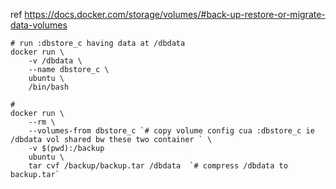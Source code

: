ref https://docs.docker.com/storage/volumes/#back-up-restore-or-migrate-data-volumes

```
# run :dbstore_c having data at /dbdata
docker run \
    -v /dbdata \ 
    --name dbstore_c \
    ubuntu \ 
    /bin/bash

# 
docker run \
    --rm \
    --volumes-from dbstore_c `# copy volume config cua :dbstore_c ie /dbdata vol shared bw these two container ` \ 
    -v $(pwd):/backup 
    ubuntu \
    tar cvf /backup/backup.tar /dbdata  `# compress /dbdata to backup.tar`
